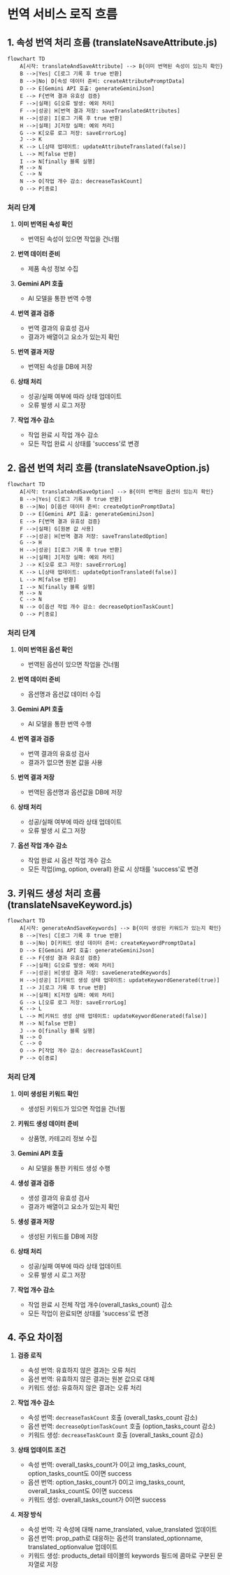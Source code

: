 # 번역 서비스 로직 흐름

## 1. 속성 번역 처리 흐름 (translateNsaveAttribute.js)

```mermaid
flowchart TD
    A[시작: translateAndSaveAttribute] --> B{이미 번역된 속성이 있는지 확인}
    B -->|Yes| C[로그 기록 후 true 반환]
    B -->|No| D[속성 데이터 준비: createAttributePromptData]
    D --> E[Gemini API 호출: generateGeminiJson]
    E --> F{번역 결과 유효성 검증}
    F -->|실패| G[오류 발생: 예외 처리]
    F -->|성공| H[번역 결과 저장: saveTranslatedAttributes]
    H -->|성공| I[로그 기록 후 true 반환]
    H -->|실패| J[저장 실패: 예외 처리]
    G --> K[오류 로그 저장: saveErrorLog]
    J --> K
    K --> L[상태 업데이트: updateAttributeTranslated(false)]
    L --> M[false 반환]
    I --> N[finally 블록 실행]
    M --> N
    C --> N
    N --> O[작업 개수 감소: decreaseTaskCount]
    O --> P[종료]
```

### 처리 단계
1. **이미 번역된 속성 확인**
   - 번역된 속성이 있으면 작업을 건너뜀

2. **번역 데이터 준비**
   - 제품 속성 정보 수집

3. **Gemini API 호출**
   - AI 모델을 통한 번역 수행

4. **번역 결과 검증**
   - 번역 결과의 유효성 검사
   - 결과가 배열이고 요소가 있는지 확인

5. **번역 결과 저장**
   - 번역된 속성을 DB에 저장

6. **상태 처리**
   - 성공/실패 여부에 따라 상태 업데이트
   - 오류 발생 시 로그 저장

7. **작업 개수 감소**
   - 작업 완료 시 작업 개수 감소
   - 모든 작업 완료 시 상태를 'success'로 변경

## 2. 옵션 번역 처리 흐름 (translateNsaveOption.js)

```mermaid
flowchart TD
    A[시작: translateAndSaveOption] --> B{이미 번역된 옵션이 있는지 확인}
    B -->|Yes| C[로그 기록 후 true 반환]
    B -->|No| D[옵션 데이터 준비: createOptionPromptData]
    D --> E[Gemini API 호출: generateGeminiJson]
    E --> F{번역 결과 유효성 검증}
    F -->|실패| G[원본 값 사용]
    F -->|성공| H[번역 결과 저장: saveTranslatedOption]
    G --> H
    H -->|성공| I[로그 기록 후 true 반환]
    H -->|실패| J[저장 실패: 예외 처리]
    J --> K[오류 로그 저장: saveErrorLog]
    K --> L[상태 업데이트: updateOptionTranslated(false)]
    L --> M[false 반환]
    I --> N[finally 블록 실행]
    M --> N
    C --> N
    N --> O[옵션 작업 개수 감소: decreaseOptionTaskCount]
    O --> P[종료]
```

### 처리 단계
1. **이미 번역된 옵션 확인**
   - 번역된 옵션이 있으면 작업을 건너뜀

2. **번역 데이터 준비**
   - 옵션명과 옵션값 데이터 수집

3. **Gemini API 호출**
   - AI 모델을 통한 번역 수행

4. **번역 결과 검증**
   - 번역 결과의 유효성 검사
   - 결과가 없으면 원본 값을 사용

5. **번역 결과 저장**
   - 번역된 옵션명과 옵션값을 DB에 저장

6. **상태 처리**
   - 성공/실패 여부에 따라 상태 업데이트
   - 오류 발생 시 로그 저장

7. **옵션 작업 개수 감소**
   - 작업 완료 시 옵션 작업 개수 감소
   - 모든 작업(img, option, overall) 완료 시 상태를 'success'로 변경

## 3. 키워드 생성 처리 흐름 (translateNsaveKeyword.js)

```mermaid
flowchart TD
    A[시작: generateAndSaveKeywords] --> B{이미 생성된 키워드가 있는지 확인}
    B -->|Yes| C[로그 기록 후 true 반환]
    B -->|No| D[키워드 생성 데이터 준비: createKeywordPromptData]
    D --> E[Gemini API 호출: generateGeminiJson]
    E --> F{생성 결과 유효성 검증}
    F -->|실패| G[오류 발생: 예외 처리]
    F -->|성공| H[생성 결과 저장: saveGeneratedKeywords]
    H -->|성공| I[키워드 생성 상태 업데이트: updateKeywordGenerated(true)]
    I --> J[로그 기록 후 true 반환]
    H -->|실패| K[저장 실패: 예외 처리]
    G --> L[오류 로그 저장: saveErrorLog]
    K --> L
    L --> M[키워드 생성 상태 업데이트: updateKeywordGenerated(false)]
    M --> N[false 반환]
    J --> O[finally 블록 실행]
    N --> O
    C --> O
    O --> P[작업 개수 감소: decreaseTaskCount]
    P --> Q[종료]
```

### 처리 단계
1. **이미 생성된 키워드 확인**
   - 생성된 키워드가 있으면 작업을 건너뜀

2. **키워드 생성 데이터 준비**
   - 상품명, 카테고리 정보 수집

3. **Gemini API 호출**
   - AI 모델을 통한 키워드 생성 수행

4. **생성 결과 검증**
   - 생성 결과의 유효성 검사
   - 결과가 배열이고 요소가 있는지 확인

5. **생성 결과 저장**
   - 생성된 키워드를 DB에 저장

6. **상태 처리**
   - 성공/실패 여부에 따라 상태 업데이트
   - 오류 발생 시 로그 저장

7. **작업 개수 감소**
   - 작업 완료 시 전체 작업 개수(overall_tasks_count) 감소
   - 모든 작업이 완료되면 상태를 'success'로 변경

## 4. 주요 차이점

1. **검증 로직**
   - 속성 번역: 유효하지 않은 결과는 오류 처리
   - 옵션 번역: 유효하지 않은 결과는 원본 값으로 대체
   - 키워드 생성: 유효하지 않은 결과는 오류 처리

2. **작업 개수 감소**
   - 속성 번역: `decreaseTaskCount` 호출 (overall_tasks_count 감소)
   - 옵션 번역: `decreaseOptionTaskCount` 호출 (option_tasks_count 감소)
   - 키워드 생성: `decreaseTaskCount` 호출 (overall_tasks_count 감소)

3. **상태 업데이트 조건**
   - 속성 번역: overall_tasks_count가 0이고 img_tasks_count, option_tasks_count도 0이면 success
   - 옵션 번역: option_tasks_count가 0이고 img_tasks_count, overall_tasks_count도 0이면 success
   - 키워드 생성: overall_tasks_count가 0이면 success

4. **저장 방식**
   - 속성 번역: 각 속성에 대해 name_translated, value_translated 업데이트
   - 옵션 번역: prop_path로 대응하는 옵션의 translated_optionname, translated_optionvalue 업데이트
   - 키워드 생성: products_detail 테이블의 keywords 필드에 콤마로 구분된 문자열로 저장
